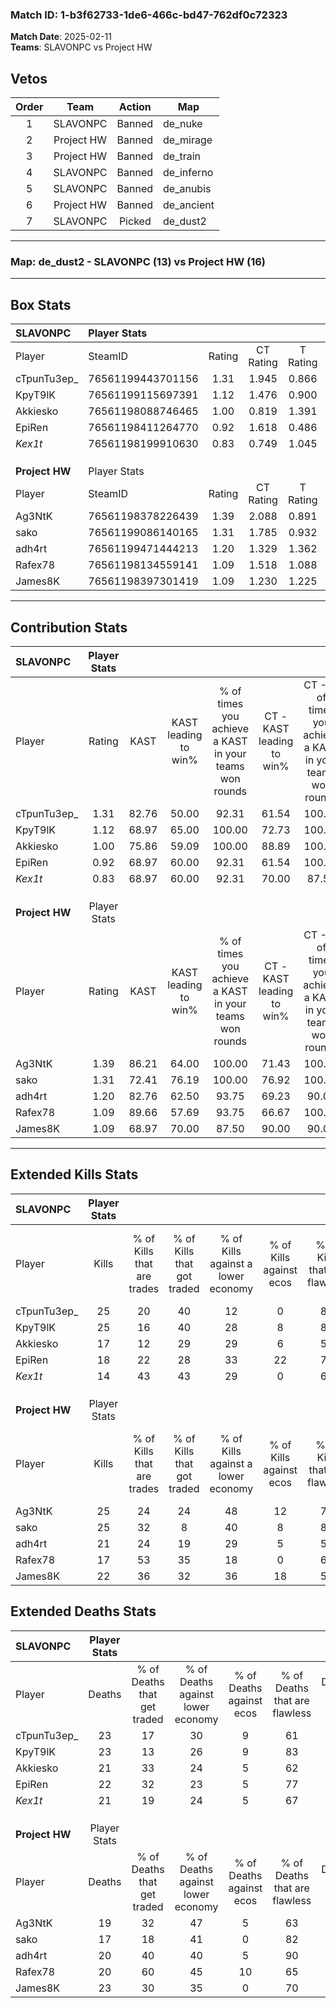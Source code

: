 ### Match ID: 1-b3f62733-1de6-466c-bd47-762df0c72323  
**Match Date**: 2025-02-11  
**Teams**: SLAVONPC vs Project HW  

## Vetos  

| Order | Team | Action | Map |
| :---: | :--: | :----: | --- |
| 1 | SLAVONPC | Banned | de_nuke |
| 2 | Project HW | Banned | de_mirage |
| 3 | Project HW | Banned | de_train |
| 4 | SLAVONPC | Banned | de_inferno |
| 5 | SLAVONPC | Banned | de_anubis |
| 6 | Project HW | Banned | de_ancient |
| 7 | SLAVONPC | Picked | de_dust2 |

---  

### **Map**: de_dust2 - SLAVONPC (13) vs Project HW (16)  
---  

## Box Stats  

| **SLAVONPC**   | Player Stats      |        |           |          |       |      |       |         |        |      |     |
| :- | :- | :-: | :-: | :-: | :-: | :-: | :-: | :-: | :-: | :-: | :-: |
| Player         | SteamID           | Rating | CT Rating | T Rating | KAST  | ADR  | Kills | Assists | Deaths | K/D  | HS% |
| cTpunTu3ep_    | 76561199443701156 |  1.31  |   1.945   |  0.866   | 82.76 | 92.4 |  25   |    8    |   23   | 1.09 | 68  |
| KpyT9lK        | 76561199115697391 |  1.12  |   1.476   |  0.900   | 68.97 | 69.0 |  25   |    4    |   23   | 1.09 | 32  |
| Akkiesko       | 76561198088746465 |  1.00  |   0.819   |  1.391   | 75.86 | 76.7 |  17   |    6    |   21   | 0.81 | 64  |
| EpiRen         | 76561198411264770 |  0.92  |   1.618   |  0.486   | 68.97 | 66.1 |  18   |    4    |   22   | 0.82 | 33  |
| _Kex1t_        | 76561198199910630 |  0.83  |   0.749   |  1.045   | 68.97 | 64.4 |  14   |    7    |   21   | 0.67 | 57  |
|                |                   |        |           |          |       |      |       |         |        |      |     |
|                |                   |        |           |          |       |      |       |         |        |      |     |
|                |                   |        |           |          |       |      |       |         |        |      |     |
| **Project HW** | Player Stats      |        |           |          |       |      |       |         |        |      |     |
| Player         | SteamID           | Rating | CT Rating | T Rating | KAST  | ADR  | Kills | Assists | Deaths | K/D  | HS% |
| Ag3NtK         | 76561198378226439 |  1.39  |   2.088   |  0.891   | 86.21 | 88.8 |  25   |    7    |   19   | 1.32 | 68  |
| sako           | 76561199086140165 |  1.31  |   1.785   |  0.932   | 72.41 | 83.8 |  25   |    5    |   17   | 1.47 | 48  |
| adh4rt         | 76561199471444213 |  1.20  |   1.329   |  1.362   | 82.76 | 77.7 |  21   |    7    |   20   | 1.05 | 47  |
| Rafex78        | 76561198134559141 |  1.09  |   1.518   |  1.088   | 89.66 | 65.8 |  17   |    7    |   20   | 0.85 | 70  |
| James8K        | 76561198397301419 |  1.09  |   1.230   |  1.225   | 68.97 | 85.0 |  22   |    7    |   23   | 0.96 | 63  |
---  

## Contribution Stats  

| **SLAVONPC**   | Player Stats |       |                      |                                                        |                           |                                                             |                          |                                                            |
| :- | :-: | :-: | :-: | :-: | :-: | :-: | :-: | :-: |
| Player         |    Rating    | KAST  | KAST leading to win% | % of times you achieve a KAST in your teams won rounds | CT - KAST leading to win% | CT - % of times you achieve a KAST in your teams won rounds | T - KAST leading to win% | T - % of times you achieve a KAST in your teams won rounds |
| cTpunTu3ep_    |     1.31     | 82.76 |        50.00         |                         92.31                          |           61.54           |                           100.00                            |          36.36           |                           80.00                            |
| KpyT9lK        |     1.12     | 68.97 |        65.00         |                         100.00                         |           72.73           |                           100.00                            |          55.56           |                           100.00                           |
| Akkiesko       |     1.00     | 75.86 |        59.09         |                         100.00                         |           88.89           |                           100.00                            |          38.46           |                           100.00                           |
| EpiRen         |     0.92     | 68.97 |        60.00         |                         92.31                          |           61.54           |                           100.00                            |          57.14           |                           80.00                            |
| _Kex1t_        |     0.83     | 68.97 |        60.00         |                         92.31                          |           70.00           |                            87.50                            |          50.00           |                           100.00                           |
|                |              |       |                      |                                                        |                           |                                                             |                          |                                                            |
|                |              |       |                      |                                                        |                           |                                                             |                          |                                                            |
|                |              |       |                      |                                                        |                           |                                                             |                          |                                                            |
| **Project HW** | Player Stats |       |                      |                                                        |                           |                                                             |                          |                                                            |
| Player         |    Rating    | KAST  | KAST leading to win% | % of times you achieve a KAST in your teams won rounds | CT - KAST leading to win% | CT - % of times you achieve a KAST in your teams won rounds | T - KAST leading to win% | T - % of times you achieve a KAST in your teams won rounds |
| Ag3NtK         |     1.39     | 86.21 |        64.00         |                         100.00                         |           71.43           |                           100.00                            |          54.55           |                           100.00                           |
| sako           |     1.31     | 72.41 |        76.19         |                         100.00                         |           76.92           |                           100.00                            |          75.00           |                           100.00                           |
| adh4rt         |     1.20     | 82.76 |        62.50         |                         93.75                          |           69.23           |                            90.00                            |          54.55           |                           100.00                           |
| Rafex78        |     1.09     | 89.66 |        57.69         |                         93.75                          |           66.67           |                           100.00                            |          45.45           |                           83.33                            |
| James8K        |     1.09     | 68.97 |        70.00         |                         87.50                          |           90.00           |                            90.00                            |          50.00           |                           83.33                            |
---  

## Extended Kills Stats  

| **SLAVONPC**   | Player Stats |                            |                            |                                    |                         |                              |                                 |                                       |                    |           |
| :- | :-: | :-: | :-: | :-: | :-: | :-: | :-: | :-: | :-: | :-: |
| Player         |    Kills     | % of Kills that are trades | % of Kills that got traded | % of Kills against a lower economy | % of Kills against ecos | % of Kills that are flawless | % of Kills that are close duels | % of Kills that are assisted by flash | Pistol Round Kills | AWP Kills |
| cTpunTu3ep_    |      25      |             20             |             40             |                 12                 |            0            |              80              |                0                |                   0                   |         0          |     2     |
| KpyT9lK        |      25      |             16             |             40             |                 28                 |            8            |              80              |                0                |                   0                   |         6          |     2     |
| Akkiesko       |      17      |             12             |             29             |                 29                 |            6            |              59              |                6                |                   0                   |         0          |     0     |
| EpiRen         |      18      |             22             |             28             |                 33                 |           22            |              78              |                6                |                   0                   |         6          |     1     |
| _Kex1t_        |      14      |             43             |             43             |                 29                 |            0            |              64              |               14                |                   0                   |         1          |     1     |
|                |              |                            |                            |                                    |                         |                              |                                 |                                       |                    |           |
|                |              |                            |                            |                                    |                         |                              |                                 |                                       |                    |           |
|                |              |                            |                            |                                    |                         |                              |                                 |                                       |                    |           |
| **Project HW** | Player Stats |                            |                            |                                    |                         |                              |                                 |                                       |                    |           |
| Player         |    Kills     | % of Kills that are trades | % of Kills that got traded | % of Kills against a lower economy | % of Kills against ecos | % of Kills that are flawless | % of Kills that are close duels | % of Kills that are assisted by flash | Pistol Round Kills | AWP Kills |
| Ag3NtK         |      25      |             24             |             24             |                 48                 |           12            |              76              |                4                |                   0                   |         0          |     1     |
| sako           |      25      |             32             |             8              |                 40                 |            8            |              88              |                0                |                   4                   |         9          |     1     |
| adh4rt         |      21      |             24             |             19             |                 29                 |            5            |              57              |               10                |                   5                   |         0          |     0     |
| Rafex78        |      17      |             53             |             35             |                 18                 |            0            |              65              |                6                |                   6                   |         0          |     3     |
| James8K        |      22      |             36             |             32             |                 36                 |           18            |              50              |                9                |                   5                   |         0          |     2     |
## Extended Deaths Stats  

| **SLAVONPC**   | Player Stats |                             |                                   |                          |                               |                            |                           |               |
| :- | :-: | :-: | :-: | :-: | :-: | :-: | :-: | :-: |
| Player         |    Deaths    | % of Deaths that get traded | % of Deaths against lower economy | % of Deaths against ecos | % of Deaths that are flawless | % of Deaths that are close | % of Deaths while blinded | Deaths to AWP |
| cTpunTu3ep_    |      23      |             17              |                30                 |            9             |              61               |             0              |             0             |       1       |
| KpyT9lK        |      23      |             13              |                26                 |            9             |              83               |             0              |            13             |       1       |
| Akkiesko       |      21      |             33              |                24                 |            5             |              62               |             10             |             0             |       3       |
| EpiRen         |      22      |             32              |                23                 |            5             |              77               |             9              |             0             |       2       |
| _Kex1t_        |      21      |             19              |                24                 |            5             |              67               |             10             |             5             |       2       |
|                |              |                             |                                   |                          |                               |                            |                           |               |
|                |              |                             |                                   |                          |                               |                            |                           |               |
|                |              |                             |                                   |                          |                               |                            |                           |               |
| **Project HW** | Player Stats |                             |                                   |                          |                               |                            |                           |               |
| Player         |    Deaths    | % of Deaths that get traded | % of Deaths against lower economy | % of Deaths against ecos | % of Deaths that are flawless | % of Deaths that are close | % of Deaths while blinded | Deaths to AWP |
| Ag3NtK         |      19      |             32              |                47                 |            5             |              63               |             5              |             0             |       2       |
| sako           |      17      |             18              |                41                 |            0             |              82               |             0              |             0             |       2       |
| adh4rt         |      20      |             40              |                40                 |            5             |              90               |             0              |             0             |       1       |
| Rafex78        |      20      |             60              |                45                 |            10            |              65               |             0              |             0             |       2       |
| James8K        |      23      |             30              |                35                 |            0             |              70               |             13             |             0             |       6       |

